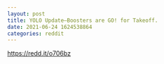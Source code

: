 ```yaml
--- 
layout: post 
title: YOLO Update—Boosters are GO! for Takeoff. 
date: 2021-06-24 1624538864 
categories: reddit 
--- 
```

https://redd.it/o706bz